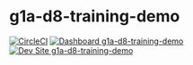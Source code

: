 # g1a-d8-training-demo

[![CircleCI](https://circleci.com/gh/greg-1-anderson/g1a-d8-training-demo.svg?style=shield)](https://circleci.com/gh/greg-1-anderson/g1a-d8-training-demo)
[![Dashboard g1a-d8-training-demo](https://img.shields.io/badge/dashboard-g1a_d8_training_demo-yellow.svg)](https://dashboard.pantheon.io/sites/5338c6de-bfc2-448f-9f6e-801bc9e9dbde#dev/code)
[![Dev Site g1a-d8-training-demo](https://img.shields.io/badge/site-g1a_d8_training_demo-blue.svg)](http://dev-g1a-d8-training-demo.pantheonsite.io/)